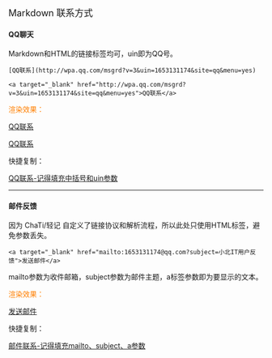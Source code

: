<font size="4">Markdown 联系方式</font>

#### QQ聊天

Markdown和HTML的链接标签均可，uin即为QQ号。

```
[QQ联系](http://wpa.qq.com/msgrd?v=3&uin=1653131174&site=qq&menu=yes)

<a target="_blank" href="http://wpa.qq.com/msgrd?v=3&uin=1653131174&site=qq&menu=yes">QQ联系</a>
```

<font color="#FF7F00">渲染效果：</font>

[QQ联系](http://wpa.qq.com/msgrd?v=3&uin=1653131174&site=qq&menu=yes)

<a target="_blank" href="http://wpa.qq.com/msgrd?v=3&uin=1653131174&site=qq&menu=yes">QQ联系</a>

快捷复制：

[QQ联系-记得填充中括号和uin参数](yun://art.copy/?t=[](http://wpa.qq.com/msgrd?v=3&uin=&site=qq&menu=yes))

---

#### 邮件反馈

因为 ChaTi/轻记 自定义了链接协议和解析流程，所以此处只使用HTML标签，避免参数丢失。

```
<a target="_blank" href="mailto:1653131174@qq.com?subject=小北IT用户反馈">发送邮件</a>
```

mailto参数为收件邮箱，subject参数为邮件主题，a标签参数即为要显示的文本。

<font color="#FF7F00">渲染效果：</font>

<a target="_blank" href="mailto:1653131174@qq.com?subject=小北IT用户反馈">发送邮件</a>

快捷复制：

[邮件联系-记得填充mailto、subject、a参数](yun://art.copy/?t=<a__target="_blank"__href="mailto:?subject="></a>)
